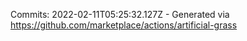 Commits: 2022-02-11T05:25:32.127Z - Generated via https://github.com/marketplace/actions/artificial-grass
<br>
